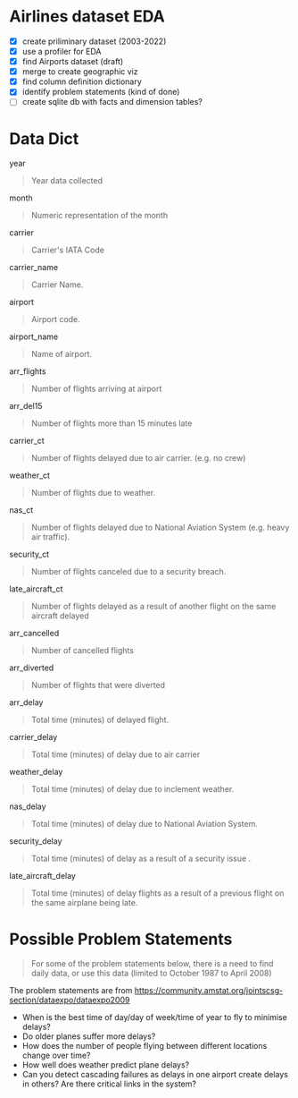 # Airlines dataset EDA

- [x] create priliminary dataset (2003-2022)
- [x] use a profiler for EDA
- [x] find Airports dataset (draft)
- [x] merge to create geographic viz
- [x] find column definition dictionary
- [x] identify problem statements (kind of done)
- [ ] create sqlite db with facts and dimension tables? 

# Data Dict

year
>Year data collected

month
>Numeric representation of the month

carrier
>Carrier's IATA Code

carrier_name
>Carrier Name.

airport
>Airport code.

airport_name
>Name of airport.

arr_flights
>Number of flights arriving at airport

arr_del15
>Number of flights more than 15 minutes late

carrier_ct
>Number of flights delayed due to air carrier. (e.g. no crew)

weather_ct
>Number of flights due to weather.

nas_ct
>Number of flights delayed due to National Aviation System (e.g. heavy air traffic).

security_ct
>Number of flights canceled due to a security breach.

late_aircraft_ct
>Number of flights delayed as a result of another flight on the same aircraft delayed

arr_cancelled
>Number of cancelled flights

arr_diverted
>Number of flights that were diverted

arr_delay
>Total time (minutes) of delayed flight.

carrier_delay
>Total time (minutes) of delay due to air carrier

weather_delay
>Total time (minutes) of delay due to inclement weather.

nas_delay
>Total time (minutes) of delay due to National Aviation System.

security_delay
>Total time (minutes) of delay as a result of a security issue .

late_aircraft_delay
>Total time (minutes) of delay flights as a result of a previous flight on the same airplane being late.


# Possible Problem Statements
> For some of the problem statements below, there is a need to find daily data, or use this data (limited to October 1987 to April 2008)

The problem statements are from https://community.amstat.org/jointscsg-section/dataexpo/dataexpo2009

- When is the best time of day/day of week/time of year to fly to minimise delays?
- Do older planes suffer more delays?
- How does the number of people flying between different locations change over time?
- How well does weather predict plane delays?
- Can you detect cascading failures as delays in one airport create delays in others? Are there critical links in the system?
